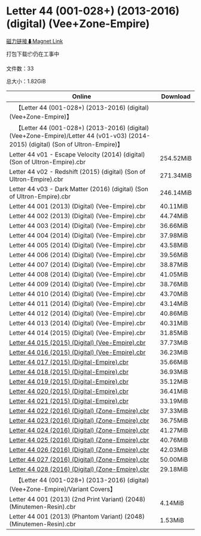 # Letter 44 (001-028+) (2013-2016) (digital) (Vee+Zone-Empire)

[磁力链接⬇Magnet Link](magnet:?xt=urn:btih:cf77b3bfc76ac09fcbe1bb5bc81c13235c750fa7&dn=Letter%2044%20%28001-028%2B%29%20%282013-2016%29%20%28digital%29%20%28Vee%2BZone-Empire%29)

打包下载📦仍在工事中

文件数：33

总大小：1.82GiB

Online | Download
--- | ---
&emsp;【Letter 44 (001-028+) (2013-2016) (digital) (Vee+Zone-Empire)】 | 
&emsp;【Letter 44 (001-028+) (2013-2016) (digital) (Vee+Zone-Empire)/Letter 44 (v01-v03) (2014-2015) (digital) (Son of Ultron-Empire)】 | 
Letter 44 v01 - Escape Velocity (2014) (digital) (Son of Ultron-Empire).cbr | 254.52MiB
Letter 44 v02 - Redshift (2015) (digital) (Son of Ultron-Empire).cbr | 271.34MiB
Letter 44 v03 - Dark Matter (2016) (digital) (Son of Ultron-Empire).cbr | 246.14MiB
Letter 44 001 (2013) (Digital) (Vee-Empire).cbr | 40.11MiB
Letter 44 002 (2013) (Digital) (Vee-Empire).cbr | 44.74MiB
Letter 44 003 (2014) (Digital) (Vee-Empire).cbr | 36.66MiB
Letter 44 004 (2014) (Digital) (Vee-Empire).cbr | 37.98MiB
Letter 44 005 (2014) (Digital) (Vee-Empire).cbr | 43.58MiB
Letter 44 006 (2014) (Digital) (Vee-Empire).cbr | 39.56MiB
Letter 44 007 (2014) (Digital) (Vee-Empire).cbr | 38.87MiB
Letter 44 008 (2014) (Digital) (Vee-Empire).cbr | 41.05MiB
Letter 44 009 (2014) (Digital) (Vee-Empire).cbr | 38.76MiB
Letter 44 010 (2014) (Digital) (Vee-Empire).cbr | 43.70MiB
Letter 44 011 (2014) (Digital) (Vee-Empire).cbr | 43.14MiB
Letter 44 012 (2014) (Digital) (Vee-Empire).cbr | 40.86MiB
Letter 44 013 (2014) (Digital) (Vee-Empire).cbr | 40.31MiB
Letter 44 014 (2015) (Digital) (Vee-Empire).cbr | 31.85MiB
[Letter 44 015 (2015) (Digital) (Vee-Empire).cbr](https://github.com/alicewish/markdown/blob/master/comic/Letter-44-015-2015-Digital-Vee-Empire-cbr.md) | 37.73MiB
[Letter 44 016 (2015) (Digital) (Vee-Empire).cbr](https://github.com/alicewish/markdown/blob/master/comic/Letter-44-016-2015-Digital-Vee-Empire-cbr.md) | 36.23MiB
[Letter 44 017 (2015) (Digital-Empire).cbr](https://github.com/alicewish/markdown/blob/master/comic/Letter-44-017-2015-Digital-Empire-cbr.md) | 35.66MiB
[Letter 44 018 (2015) (Digital-Empire).cbr](https://github.com/alicewish/markdown/blob/master/comic/Letter-44-018-2015-Digital-Empire-cbr.md) | 36.93MiB
[Letter 44 019 (2015) (Digital-Empire).cbr](https://github.com/alicewish/markdown/blob/master/comic/Letter-44-019-2015-Digital-Empire-cbr.md) | 35.12MiB
[Letter 44 020 (2015) (Digital-Empire).cbr](https://github.com/alicewish/markdown/blob/master/comic/Letter-44-020-2015-Digital-Empire-cbr.md) | 36.41MiB
[Letter 44 021 (2015) (Digital-Empire).cbr](https://github.com/alicewish/markdown/blob/master/comic/Letter-44-021-2015-Digital-Empire-cbr.md) | 33.19MiB
[Letter 44 022 (2016) (Digital) (Zone-Empire).cbr](https://github.com/alicewish/markdown/blob/master/comic/Letter-44-022-2016-Digital-Zone-Empire-cbr.md) | 37.33MiB
[Letter 44 023 (2016) (Digital) (Zone-Empire).cbr](https://github.com/alicewish/markdown/blob/master/comic/Letter-44-023-2016-Digital-Zone-Empire-cbr.md) | 36.75MiB
[Letter 44 024 (2016) (Digital) (Zone-Empire).cbr](https://github.com/alicewish/markdown/blob/master/comic/Letter-44-024-2016-Digital-Zone-Empire-cbr.md) | 41.27MiB
[Letter 44 025 (2016) (Digital) (Zone-Empire).cbr](https://github.com/alicewish/markdown/blob/master/comic/Letter-44-025-2016-Digital-Zone-Empire-cbr.md) | 40.76MiB
[Letter 44 026 (2016) (Digital) (Zone-Empire).cbr](https://github.com/alicewish/markdown/blob/master/comic/Letter-44-026-2016-Digital-Zone-Empire-cbr.md) | 42.03MiB
[Letter 44 027 (2016) (Digital) (Zone-Empire).cbr](https://github.com/alicewish/markdown/blob/master/comic/Letter-44-027-2016-Digital-Zone-Empire-cbr.md) | 50.00MiB
[Letter 44 028 (2016) (Digital) (Zone-Empire).cbr](https://github.com/alicewish/markdown/blob/master/comic/Letter-44-028-2016-Digital-Zone-Empire-cbr.md) | 29.18MiB
&emsp;【Letter 44 (001-028+) (2013-2016) (digital) (Vee+Zone-Empire)/Variant Covers】 | 
Letter 44 001 (2013) (2nd Print Variant) (2048) (Minutemen-Resin).cbr | 4.14MiB
Letter 44 001 (2013) (Phantom Variant) (2048) (Minutemen-Resin).cbr | 1.53MiB